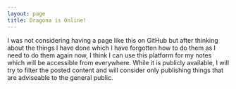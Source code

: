 ```yaml
---
layout: page
title: Dragona is Online!
---
```


I was not considering having a page like this on GitHub but after thinking about the things I have done which I have forgotten how to do them as I need to do them again now,
I think I can use this platform for my notes which will be accessible from everywhere. While it is publicly available,
I will try to filter the posted content and will consider only publishing things that are adviseable to the general public.

